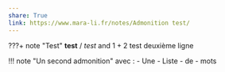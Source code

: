 ```yaml
---  
share: True  
link: https://www.mara-li.fr/notes/Admonition test/  
---  
```

???+ note "Test"
	**test** / *test* and $1+2$ test
	deuxième ligne

!!! note "Un second admonition"
	avec :
	- Une
	- Liste
	- de 
	- mots

